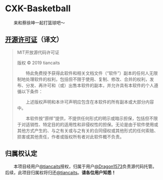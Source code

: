 # CXK-Basketball

&emsp;&emsp;来和蔡徐坤一起打篮球吧～

## [开源许可证][3]（译文）

> MIT开放源代码许可证
>
> 版权 © 2019 tiancaits
>
>
> &emsp;&emsp;特此免费授予获得此软件和相关文档文件（“软件”）副本的任何人无限制地处理软件的权利，包括但不限于使用、复制、修改、合并的权利，发布、分发、再许可和（或）出售本软件的副本，并允许具有本软件的个人遵循以下条件：
>
> &emsp;&emsp;上述版权声明和本许可声明应包含在本软件的所有副本或大部分内容中。
>
> &emsp;&emsp;本软件按“原样”提供，不提供任何形式的明示或暗示担保，包括但不限于对适销性、特定目的的适用性和非侵权性的担保。无论是由于软件使用或其他方式产生的、与之有关或与之有关的合同侵权或其他形式的任何索赔、损害或其他责任，作者或版权所有者对此软件概不负责。

## 归属权认定

&emsp;&emsp;本项目经用户[@tiancaits][1]授权，归属于用户[@Dragon1573][2]负责源代码托管。后续，此项目归属权将归还[@tiancaits][1]。**请各位用户知悉！**

[1]: https://github.com/tiancaits
[2]: https://github.com/Dragon1573
[3]: LICENSE
